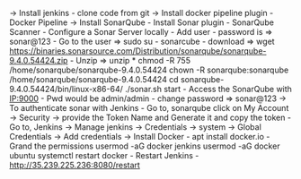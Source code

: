 -> Install jenkins 
    - clone code from git
-> Install docker pipeline plugin - Docker Pipeline
-> Install SonarQube 
	- Install Sonar plugin - SonarQube Scanner
	- Configure a Sonar Server locally
	- Add user - password is => sonar@123
	- Go to the user => sudo su - sonarcube
	- download => wget https://binaries.sonarsource.com/Distribution/sonarqube/sonarqube-9.4.0.54424.zip
	- Unzip => unzip *
		chmod -R 755 /home/sonarqube/sonarqube-9.4.0.54424
		chown -R sonarqube:sonarqube /home/sonarqube/sonarqube-9.4.0.54424
		cd sonarqube-9.4.0.54424/bin/linux-x86-64/
		./sonar.sh start 
	- Access the SonarQube with <IP:9000> - Pwd would be admin/admin - change password => sonar@123
	-> To authenticate sonar with Jenkins
		- Go to, sonarqube click on My Account -> Security -> provide the Token Name and Generate it and copy the token
		- Go to, Jenkins -> Manage jenkins -> Credentials -> system -> Global Credentials -> Add credentials
-> Install Docker
	- apt install docker.io
	- Grand the permissions
		usermod -aG docker jenkins
		usermod -aG docker ubuntu
		systemctl restart docker
	- Restart Jenkins - http://35.239.225.236:8080/restart	
